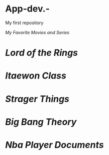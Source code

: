 # App-dev.-
My first repository

*My Favorite Movies and Series*
# *Lord of the Rings*
# *Itaewon Class*
# *Strager Things*
# *Big Bang Theory*
# *Nba Player Documents*
